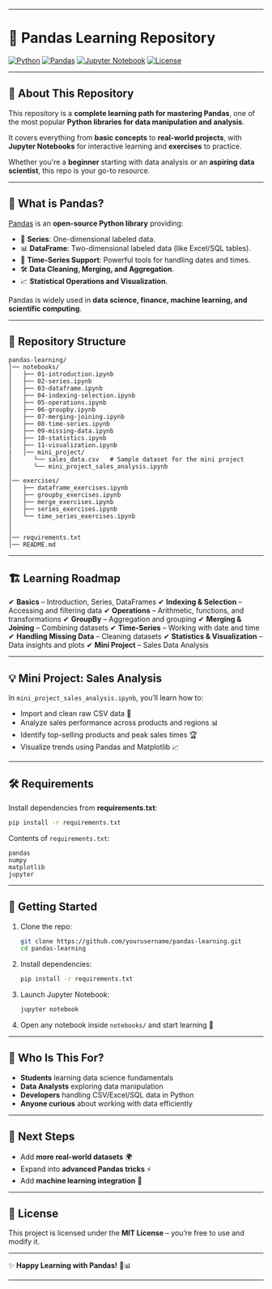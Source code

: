 
---

# 🐼 Pandas Learning Repository

[![Python](https://img.shields.io/badge/Python-3.9%2B-blue?logo=python)](https://www.python.org/)
[![Pandas](https://img.shields.io/badge/Pandas-2.0+-green?logo=pandas)](https://pandas.pydata.org/)
[![Jupyter Notebook](https://img.shields.io/badge/Jupyter-Notebook-orange?logo=jupyter)](https://jupyter.org/)
[![License](https://img.shields.io/badge/License-MIT-yellow.svg)](LICENSE)

---

## 📖 About This Repository

This repository is a **complete learning path for mastering Pandas**, one of the most popular **Python libraries for data manipulation and analysis**.

It covers everything from **basic concepts** to **real-world projects**, with **Jupyter Notebooks** for interactive learning and **exercises** to practice.

Whether you're a **beginner** starting with data analysis or an **aspiring data scientist**, this repo is your go-to resource.

---

## 🐼 What is Pandas?

[Pandas](https://pandas.pydata.org/) is an **open-source Python library** providing:

* 🧾 **Series**: One-dimensional labeled data.
* 📊 **DataFrame**: Two-dimensional labeled data (like Excel/SQL tables).
* 📅 **Time-Series Support**: Powerful tools for handling dates and times.
* 🛠 **Data Cleaning, Merging, and Aggregation**.
* 📈 **Statistical Operations and Visualization**.

Pandas is widely used in **data science, finance, machine learning, and scientific computing**.

---

## 📂 Repository Structure

```
pandas-learning/
│── notebooks/
│   ├── 01-introduction.ipynb
│   ├── 02-series.ipynb
│   ├── 03-dataframe.ipynb
│   ├── 04-indexing-selection.ipynb
│   ├── 05-operations.ipynb
│   ├── 06-groupby.ipynb
│   ├── 07-merging-joining.ipynb
│   ├── 08-time-series.ipynb
│   ├── 09-missing-data.ipynb
│   ├── 10-statistics.ipynb
│   ├── 11-visualization.ipynb
|   │── mini_project/
│      └── sales_data.csv   # Sample dataset for the mini project
│      └── mini_project_sales_analysis.ipynb
│
│── exercises/
│   ├── dataframe_exercises.ipynb
│   ├── groupby_exercises.ipynb
│   ├── merge_exercises.ipynb
│   ├── series_exercises.ipynb
│   └── time_series_exercises.ipynb
│
│
│── requirements.txt
│── README.md
```

---

## 🏗 Learning Roadmap

✔ **Basics** – Introduction, Series, DataFrames
✔ **Indexing & Selection** – Accessing and filtering data
✔ **Operations** – Arithmetic, functions, and transformations
✔ **GroupBy** – Aggregation and grouping
✔ **Merging & Joining** – Combining datasets
✔ **Time-Series** – Working with date and time
✔ **Handling Missing Data** – Cleaning datasets
✔ **Statistics & Visualization** – Data insights and plots
✔ **Mini Project** – Sales Data Analysis

---

## 💡 Mini Project: Sales Analysis

In `mini_project_sales_analysis.ipynb`, you’ll learn how to:

* Import and clean raw CSV data 🧹
* Analyze sales performance across products and regions 📊
* Identify top-selling products and peak sales times 🏆
* Visualize trends using Pandas and Matplotlib 📈

---

## 🛠 Requirements

Install dependencies from **requirements.txt**:

```bash
pip install -r requirements.txt
```

Contents of `requirements.txt`:

```
pandas
numpy
matplotlib
jupyter
```

---

## 🚀 Getting Started

1. Clone the repo:

   ```bash
   git clone https://github.com/yourusername/pandas-learning.git
   cd pandas-learning
   ```

2. Install dependencies:

   ```bash
   pip install -r requirements.txt
   ```

3. Launch Jupyter Notebook:

   ```bash
   jupyter notebook
   ```

4. Open any notebook inside `notebooks/` and start learning 🎉

---

## 🎯 Who Is This For?

* **Students** learning data science fundamentals
* **Data Analysts** exploring data manipulation
* **Developers** handling CSV/Excel/SQL data in Python
* **Anyone curious** about working with data efficiently

---

## 📌 Next Steps

* Add **more real-world datasets** 🌍
* Expand into **advanced Pandas tricks** ⚡
* Add **machine learning integration** 🤖

---

## 📜 License

This project is licensed under the **MIT License** – you’re free to use and modify it.

---

✨ **Happy Learning with Pandas!** 🐼📊

---
